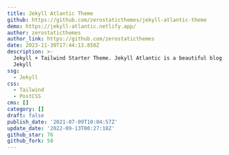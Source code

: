 ```yaml
---
title: Jekyll Atlantic Theme
github: https://github.com/zerostaticthemes/jekyll-atlantic-theme
demo: https://jekyll-atlantic.netlify.app/
author: zerostaticthemes
author_link: https://github.com/zerostaticthemes
date: 2023-11-30T17:44:13.850Z
description: >-
  Jekyll + Tailwind Starter Theme. Jekyll Atlantic is a beautiful blog theme for
  Jekyll
ssg:
  - Jekyll
css:
  - Tailwind
  - PostCSS
cms: []
category: []
draft: false
publish_date: '2021-07-09T10:04:57Z'
update_date: '2022-09-13T00:27:18Z'
github_star: 76
github_fork: 58
---
```

